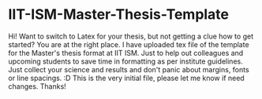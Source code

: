 # IIT-ISM-Master-Thesis-Template
Hi! Want to switch to Latex for your thesis, but not getting a clue how to get started? You are at the right place. I have uploaded tex file of the template for the Master's thesis format at IIT ISM. Just to help out colleagues and upcoming students to save time in formatting as per institute guidelines.
Just collect your science and results and don't panic about margins, fonts or line spacings. :D
This is the very initial file, please let me know if need changes. Thanks!
